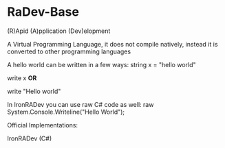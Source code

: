 # RaDev-Base
(R)Apid (A)pplication (Dev)elopment

A Virtual Programming Language, it does not compile natively, instead it is converted to other programming languages

A hello world can be written in a few ways:
string x = "hello world"

write x
                                 <b> OR </b>
                                 
write "Hello world"

                                 
In IronRADev you can use raw C# code as well:
raw System.Console.Writeline("Hello World");

Official Implementations:

IronRADev (C#)
